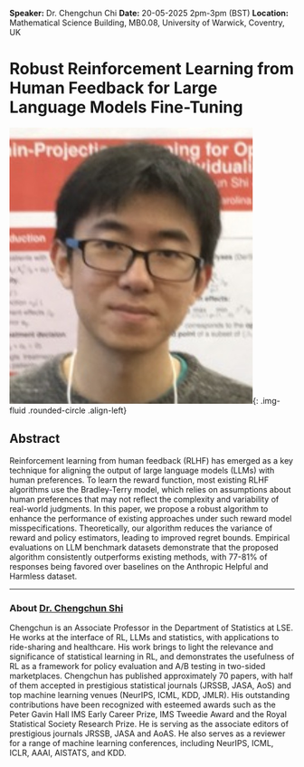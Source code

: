 
**Speaker:** Dr. Chengchun Chi
**Date:** 20-05-2025 2pm-3pm (BST)
**Location:** Mathematical Science Building, MB0.08, University of Warwick, Coventry, UK

# Robust Reinforcement Learning from Human Feedback for Large Language Models Fine-Tuning

![Dr. Chengchun Shi](/assets/img/c_shi.jpg){: .img-fluid .rounded-circle .align-left}

## Abstract

Reinforcement learning from human feedback (RLHF) has emerged as a key technique for aligning the output of large language models (LLMs) with human preferences. To learn the reward function, most existing RLHF algorithms use the Bradley-Terry model, which relies on assumptions about human preferences that may not reflect the complexity and variability of real-world judgments. In this paper, we propose a robust algorithm to enhance the performance of existing approaches under such reward model misspecifications. Theoretically, our algorithm reduces the variance of reward and policy estimators, leading to improved regret bounds. Empirical evaluations on LLM benchmark datasets demonstrate that the proposed algorithm consistently outperforms existing methods, with 77-81\% of responses being favored over baselines on the Anthropic Helpful and Harmless dataset.


---

### About [Dr. Chengchun Shi](https://callmespring.github.io/)

Chengchun is an Associate Professor in the Department of Statistics at LSE. He works at the interface of RL, LLMs and statistics, with applications to ride-sharing and healthcare. His work brings to light the relevance and significance of statistical learning in RL, and demonstrates the usefulness of RL as a framework for policy evaluation and A/B testing in two-sided marketplaces. Chengchun has published approximately 70 papers, with half of them accepted in prestigious statistical journals (JRSSB, JASA, AoS) and top machine learning venues (NeurIPS, ICML, KDD, JMLR). His outstanding contributions have been recognized with esteemed awards such as the Peter Gavin Hall IMS Early Career Prize, IMS Tweedie Award and the Royal Statistical Society Research Prize. He is serving as the associate editors of prestigious journals JRSSB, JASA and AoAS. He also serves as a reviewer for a range of machine learning conferences, including NeurIPS, ICML, ICLR, AAAI, AISTATS, and KDD.
